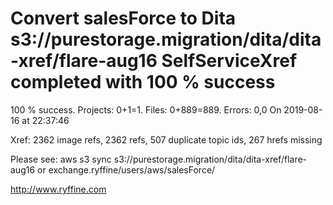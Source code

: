 # Convert salesForce to Dita s3://purestorage.migration/dita/dita-xref/flare-aug16 SelfServiceXref completed with 100 % success

100 % success. Projects: 0+1=1.  Files: 0+889=889. Errors: 0,0  On 2019-08-16 at 22:37:46

Xref: 2362 image refs, 2362 refs, 507 duplicate topic ids, 267 hrefs missing

Please see: aws s3 sync s3://purestorage.migration/dita/dita-xref/flare-aug16 or exchange.ryffine/users/aws/salesForce/

http://www.ryffine.com

